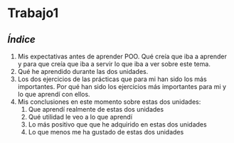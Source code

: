 # Trabajo1
## *Índice*
1. 
   Mis expectativas antes de aprender POO. 
   Qué creía que iba a aprender y para que creía que iba a servir lo que iba a ver sobre este tema.
2. Qué he aprendido durante las dos unidades.
3. Los dos ejercicios de las prácticas que para mi han sido los más importantes.
Por qué han sido los ejercicios más importantes para mi y lo que aprendí con ellos.
4. Mis conclusiones en este momento sobre estas dos unidades: 
    1. Que aprendí realmente de estas dos unidades
    2. Qué utilidad le veo a lo que aprendí
    3. Lo más positivo que que he adquirido en estas dos unidades
    4. Lo que menos me ha gustado de estas dos unidades

